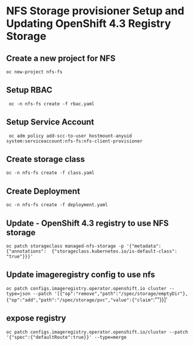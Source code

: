 
# NFS Storage provisioner Setup and Updating OpenShift 4.3 Registry Storage


## Create a new project for NFS

` oc new-project nfs-fs `

## Setup RBAC
` oc -n nfs-fs create -f rbac.yaml`

##  Setup Service Account
` oc adm policy add-scc-to-user hostmount-anyuid system:serviceaccount:nfs-fs:nfs-client-provisioner`

## Create storage class
`oc -n nfs-fs create -f class.yaml`

## Create Deployment
`oc -n nfs-fs create -f deployment.yaml`


## Update - OpenShift 4.3 registry to use NFS storage
`oc patch storageclass managed-nfs-storage -p '{"metadata": {"annotations":  {"storageclass.kubernetes.io/is-default-class": "true"}}}'`

## Update imageregistry config to use nfs
`oc patch configs.imageregistry.operator.openshift.io cluster --type=json --patch '[{"op":"remove","path":"/spec/storage/emptyDir"},{"op":"add","path":"/spec/storage/pvc","value":{"claim"`:""}}]'

## expose registry
`oc patch configs.imageregistry.operator.openshift.io/cluster --patch '{"spec":{"defaultRoute":true}}' --type=merge`


